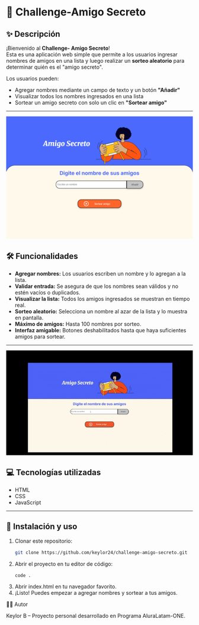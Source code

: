 # 🎁 Challenge-Amigo Secreto

## ✨ Descripción
¡Bienvenido al **Challenge- Amigo Secreto**!  
Esta es una aplicación web simple que permite a los usuarios ingresar nombres de amigos en una lista y luego realizar un **sorteo aleatorio** para determinar quién es el "amigo secreto".

Los usuarios pueden:  
- Agregar nombres mediante un campo de texto y un botón **"Añadir"**  
- Visualizar todos los nombres ingresados en una lista  
- Sortear un amigo secreto con solo un clic en **"Sortear amigo"**

---

![Pantalla principal](assets/captura-inicio.png)

## 🛠️ Funcionalidades
- **Agregar nombres:** Los usuarios escriben un nombre y lo agregan a la lista.  
- **Validar entrada:** Se asegura de que los nombres sean válidos y no estén vacíos o duplicados.  
- **Visualizar la lista:** Todos los amigos ingresados se muestran en tiempo real.  
- **Sorteo aleatorio:** Selecciona un nombre al azar de la lista y lo muestra en pantalla.  
- **Máximo de amigos:** Hasta 100 nombres por sorteo.  
- **Interfaz amigable:** Botones deshabilitados hasta que haya suficientes amigos para sortear.

---

![Gif del sorteo](assets/sorteo.gif)

## 💻 Tecnologías utilizadas
- HTML  
- CSS  
- JavaScript  

---

## 🚀 Instalación y uso
1. Clonar este repositorio:
   ```bash
   git clone https://github.com/keylor24/challenge-amigo-secreto.git

2. Abrir el proyecto en tu editor de código:
    ```bash
    code .

3. Abrir index.html en tu navegador favorito.
4. ¡Listo! Puedes empezar a agregar nombres y sortear a tus amigos.


🧑‍💻 Autor

Keylor B – Proyecto personal desarrollado en Programa AluraLatam-ONE.